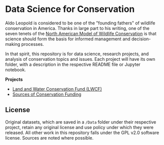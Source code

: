 # Data Science for Conservation

Aldo Leopold is considered to be one of the "founding fathers" of wildlife conservation in America. Thanks in large part to his writing, one of the seven tenets of the [North American Model of Wildlife Conservation](https://en.wikipedia.org/wiki/North_American_Model_of_Wildlife_Conservation) is that science should form the basis for informed management and decision-making processes.

In that spirit, this repository is for data science, research projects, and analysis of conservation topics and issues. Each project will have its own folder, with a description in the respective README file or Jupyter notebook.

**Projects**

- [Land and Water Conservation Fund (LWCF)](./LWCF/README.md)
- [Sources of Conservation Funding](./ConservationFunding/SourcesForConservationFunding.ipynb)
<!--
    - [Use of Non-Lead Ammunition and Fishing Tackle](./Non_Lead/README.md)
-->


## License

Original datasets, which are saved in a `/Data` folder under their respective project, retain any original license and use policy under which they were released. All other work in this repository falls under the GPL v2.0 software license. Sources are noted where possible.

